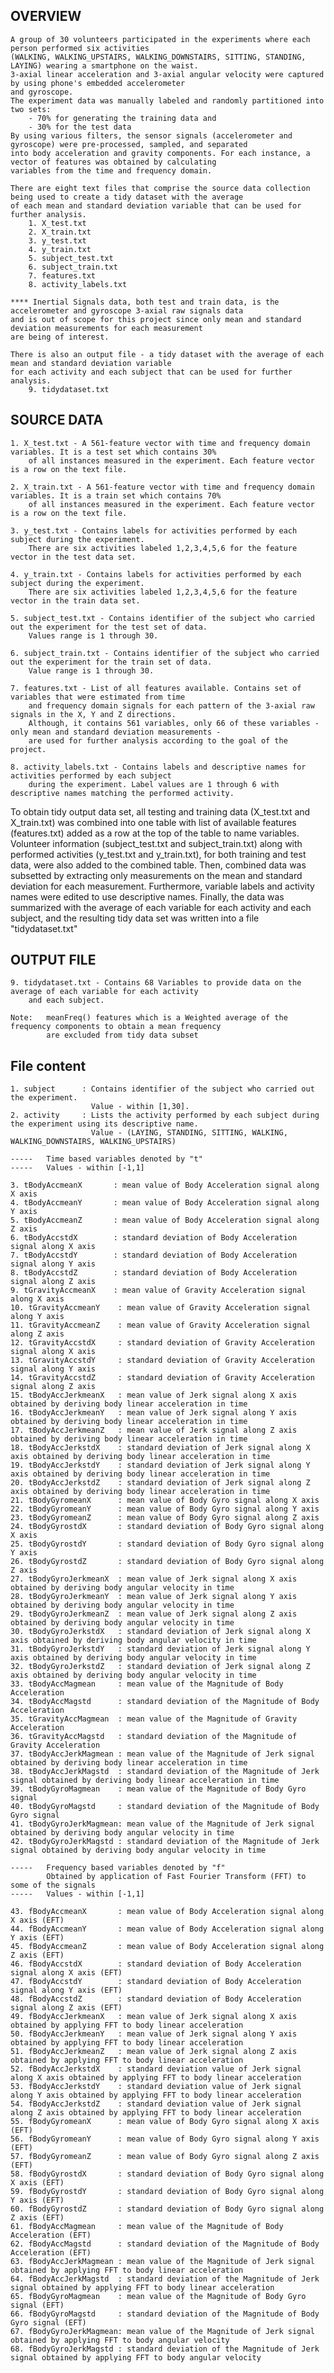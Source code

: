 ##   OVERVIEW
	A group of 30 volunteers participated in the experiments where each person performed six activities
	(WALKING, WALKING_UPSTAIRS, WALKING_DOWNSTAIRS, SITTING, STANDING, LAYING) wearing a smartphone on the waist. 
	3-axial linear acceleration and 3-axial angular velocity were captured by using phone's embedded accelerometer
	and gyroscope. 
	The experiment data was manually labeled and randomly partitioned into two sets:
		- 70% for generating the training data and
		- 30% for the test data
	By using various filters, the sensor signals (accelerometer and gyroscope) were pre-processed, sampled, and separated
	into body acceleration and gravity components. For each instance, a vector of features was obtained by calculating
	variables from the time and frequency domain.

	There are eight text files that comprise the source data collection being used to create a tidy dataset with the average
	of each mean and standard deviation variable that can be used for further analysis.
		1. X_test.txt
		2. X_train.txt
		3. y_test.txt
		4. y_train.txt
		5. subject_test.txt
		6. subject_train.txt
		7. features.txt
		8. activity_labels.txt

	**** Inertial Signals data, both test and train data, is the accelerometer and gyroscope 3-axial raw signals data
	and is out of scope for this project since only mean and standard deviation measurements for each measurement
	are being of interest.

	There is also an output file - a tidy dataset with the average of each mean and standard deviation variable
	for each activity and each subject that can be used for further analysis.
		9. tidydataset.txt
		
##   SOURCE DATA		
	1. X_test.txt - A 561-feature vector with time and frequency domain variables. It is a test set which contains 30%
		of all instances measured in the experiment. Each feature vector is a row on the text file.

	2. X_train.txt - A 561-feature vector with time and frequency domain variables. It is a train set which contains 70%
		of all instances measured in the experiment. Each feature vector is a row on the text file.
			
	3. y_test.txt - Contains labels for activities performed by each subject during the experiment.
		There are six activities labeled 1,2,3,4,5,6 for the feature vector in the test data set.
		
	4. y_train.txt - Contains labels for activities performed by each subject during the experiment.
		There are six activities labeled 1,2,3,4,5,6 for the feature vector in the train data set.

	5. subject_test.txt - Contains identifier of the subject who carried out the experiment for the test set of data.
		Values range is 1 through 30.

	6. subject_train.txt - Contains identifier of the subject who carried out the experiment for the train set of data.
		Value range is 1 through 30.
		
	7. features.txt - List of all features available. Contains set of variables that were estimated from time
		and frequency domain signals for each pattern of the 3-axial raw signals in the X, Y and Z directions.
		Although, it contains 561 variables, only 66 of these variables - only mean and standard deviation measurements -
		are used for further analysis according to the goal of the project.
		
	8. activity_labels.txt - Contains labels and descriptive names for activities performed by each subject
		during the experiment. Label values are 1 through 6 with descriptive names matching the performed activity.

To obtain tidy output data set, all testing and training data (X_test.txt and X_train.txt) was combined into one table
with list of available features (features.txt) added as a row at the top of the table to name variables.
Volunteer information (subject_test.txt and subject_train.txt) along with performed activities (y_test.txt and y_train.txt),
for both training and test data, were also added to the combined table. Then, combined data was subsetted
by extracting only measurements on the mean and standard deviation for each measurement. Furthermore, variable labels and
activity names were edited to use descriptive names. Finally, the data was summarized with the average of each variable
for each activity and each subject, and the resulting tidy data set was written into a file "tidydataset.txt"
		
##   OUTPUT FILE
	9. tidydataset.txt - Contains 68 Variables to provide data on the average of each variable for each activity
		and each subject.
	
	Note:	meanFreq() features which is a Weighted average of the frequency components to obtain a mean frequency
			are excluded from tidy data subset
			
File content								
------------
	1. subject		: Contains identifier of the subject who carried out the experiment.
					  Value - within [1,30].
	2. activity		: Lists the activity performed by each subject during the experiment using its descriptive name.
					  Value - (LAYING, STANDING, SITTING, WALKING, WALKING_DOWNSTAIRS, WALKING_UPSTAIRS)
 
	-----	Time based variables denoted by "t"
	----- 	Values - within [-1,1]

	3. tBodyAccmeanX       : mean value of Body Acceleration signal along X axis
	4. tBodyAccmeanY       : mean value of Body Acceleration signal along Y axis
	5. tBodyAccmeanZ       : mean value of Body Acceleration signal along Z axis
	6. tBodyAccstdX        : standard deviation of Body Acceleration signal along X axis
	7. tBodyAccstdY        : standard deviation of Body Acceleration signal along Y axis
	8. tBodyAccstdZ        : standard deviation of Body Acceleration signal along Z axis
	9. tGravityAccmeanX    : mean value of Gravity Acceleration signal along X axis
	10. tGravityAccmeanY    : mean value of Gravity Acceleration signal along Y axis
	11. tGravityAccmeanZ    : mean value of Gravity Acceleration signal along Z axis
	12. tGravityAccstdX     : standard deviation of Gravity Acceleration signal along X axis
	13. tGravityAccstdY     : standard deviation of Gravity Acceleration signal along Y axis
	14. tGravityAccstdZ     : standard deviation of Gravity Acceleration signal along Z axis
	15. tBodyAccJerkmeanX   : mean value of Jerk signal along X axis obtained by deriving body linear acceleration in time 
	16. tBodyAccJerkmeanY   : mean value of Jerk signal along Y axis obtained by deriving body linear acceleration in time 
	17. tBodyAccJerkmeanZ   : mean value of Jerk signal along Z axis obtained by deriving body linear acceleration in time 
	18. tBodyAccJerkstdX    : standard deviation of Jerk signal along X axis obtained by deriving body linear acceleration in time 
	19. tBodyAccJerkstdY    : standard deviation of Jerk signal along Y axis obtained by deriving body linear acceleration in time 
	20. tBodyAccJerkstdZ    : standard deviation of Jerk signal along Z axis obtained by deriving body linear acceleration in time 
	21. tBodyGyromeanX      : mean value of Body Gyro signal along X axis
	22. tBodyGyromeanY      : mean value of Body Gyro signal along Y axis
	23. tBodyGyromeanZ      : mean value of Body Gyro signal along Z axis
	24. tBodyGyrostdX       : standard deviation of Body Gyro signal along X axis
	25. tBodyGyrostdY       : standard deviation of Body Gyro signal along Y axis
	26. tBodyGyrostdZ       : standard deviation of Body Gyro signal along Z axis
	27. tBodyGyroJerkmeanX  : mean value of Jerk signal along X axis obtained by deriving body angular velocity in time 
	28. tBodyGyroJerkmeanY  : mean value of Jerk signal along Y axis obtained by deriving body angular velocity in time 
	29. tBodyGyroJerkmeanZ  : mean value of Jerk signal along Z axis obtained by deriving body angular velocity in time 
	30. tBodyGyroJerkstdX   : standard deviation of Jerk signal along X axis obtained by deriving body angular velocity in time
	31. tBodyGyroJerkstdY   : standard deviation of Jerk signal along Y axis obtained by deriving body angular velocity in time
	32. tBodyGyroJerkstdZ   : standard deviation of Jerk signal along Z axis obtained by deriving body angular velocity in time
	33. tBodyAccMagmean     : mean value of the Magnitude of Body Acceleration
	34. tBodyAccMagstd      : standard deviation of the Magnitude of Body Acceleration
	35. tGravityAccMagmean  : mean value of the Magnitude of Gravity Acceleration
	36. tGravityAccMagstd   : standard deviation of the Magnitude of Gravity Acceleration
	37. tBodyAccJerkMagmean : mean value of the Magnitude of Jerk signal obtained by deriving body linear acceleration in time 
	38. tBodyAccJerkMagstd  : standard deviation of the Magnitude of Jerk signal obtained by deriving body linear acceleration in time 
	39. tBodyGyroMagmean    : mean value of the Magnitude of Body Gyro signal
	40. tBodyGyroMagstd     : standard deviation of the Magnitude of Body Gyro signal
	41. tBodyGyroJerkMagmean: mean value of the Magnitude of Jerk signal obtained by deriving body angular velocity in time 
	42. tBodyGyroJerkMagstd : standard deviation of the Magnitude of Jerk signal obtained by deriving body angular velocity in time 
 
	-----	Frequency based variables denoted by "f"
			Obtained by application of Fast Fourier Transform (FFT) to some of the signals
	-----	Values - within [-1,1]
  
	43. fBodyAccmeanX       : mean value of Body Acceleration signal along X axis (EFT)
	44. fBodyAccmeanY       : mean value of Body Acceleration signal along Y axis (EFT)
	45. fBodyAccmeanZ       : mean value of Body Acceleration signal along Z axis (EFT)
	46. fBodyAccstdX        : standard deviation of Body Acceleration signal along X axis (EFT)
	47. fBodyAccstdY        : standard deviation of Body Acceleration signal along Y axis (EFT)
	48. fBodyAccstdZ        : standard deviation of Body Acceleration signal along Z axis (EFT)
	49. fBodyAccJerkmeanX   : mean value of Jerk signal along X axis obtained by applying FFT to body linear acceleration 
	50. fBodyAccJerkmeanY   : mean value of Jerk signal along Y axis obtained by applying FFT to body linear acceleration 
	51. fBodyAccJerkmeanZ   : mean value of Jerk signal along Z axis obtained by applying FFT to body linear acceleration 	
	52. fBodyAccJerkstdX    : standard deviation value of Jerk signal along X axis obtained by applying FFT to body linear acceleration
	53. fBodyAccJerkstdY    : standard deviation value of Jerk signal along Y axis obtained by applying FFT to body linear acceleration
	54. fBodyAccJerkstdZ    : standard deviation value of Jerk signal along Z axis obtained by applying FFT to body linear acceleration
	55. fBodyGyromeanX      : mean value of Body Gyro signal along X axis (EFT)
	56. fBodyGyromeanY      : mean value of Body Gyro signal along Y axis (EFT)
	57. fBodyGyromeanZ      : mean value of Body Gyro signal along Z axis (EFT)
	58. fBodyGyrostdX       : standard deviation of Body Gyro signal along X axis (EFT)
	59. fBodyGyrostdY       : standard deviation of Body Gyro signal along Y axis (EFT)
	60. fBodyGyrostdZ       : standard deviation of Body Gyro signal along Z axis (EFT)
	61. fBodyAccMagmean     : mean value of the Magnitude of Body Acceleration (EFT)
	62. fBodyAccMagstd      : standard deviation of the Magnitude of Body Acceleration (EFT)
	63. fBodyAccJerkMagmean : mean value of the Magnitude of Jerk signal obtained by applying FFT to body linear acceleration
	64. fBodyAccJerkMagstd  : standard deviation of the Magnitude of Jerk signal obtained by applying FFT to body linear acceleration
	65. fBodyGyroMagmean    : mean value of the Magnitude of Body Gyro signal (EFT)
	66. fBodyGyroMagstd     : standard deviation of the Magnitude of Body Gyro signal (EFT)
	67. fBodyGyroJerkMagmean: mean value of the Magnitude of Jerk signal obtained by applying FFT to body angular velocity 
	68. fBodyGyroJerkMagstd : standard deviation of the Magnitude of Jerk signal obtained by applying FFT to body angular velocity